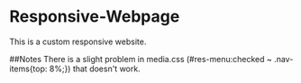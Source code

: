 # Responsive-Webpage

This is a custom responsive website.

##Notes
There is a slight problem in media.css (#res-menu:checked ~ .nav-items{top: 8%;}) that doesn't work.
